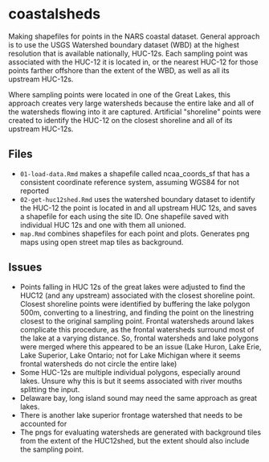 # coastalsheds

Making shapefiles for points in the NARS coastal dataset. General approach is to use the USGS Watershed boundary dataset (WBD) at the highest resolution that is available nationally, HUC-12s. Each sampling point was associated with the HUC-12 it is located in, or the nearest HUC-12 for those points farther offshore than the extent of the WBD, as well as all its upstream HUC-12s.

Where sampling points were located in one of the Great Lakes, this approach creates very large watersheds because the entire lake and all of the watersheds flowing into it are captured. Artificial "shoreline" points were created to identify the HUC-12 on the closest shoreline and all of its upstream HUC-12s. 

## Files 

* `01-load-data.Rmd` makes a shapefile called ncaa_coords_sf that has a consistent coordinate reference system, assuming WGS84 for not reported
* `02-get-huc12shed.Rmd` uses the watershed boundary dataset to identify the HUC-12 the point is located in and all upstream HUC 12s, and saves a shapefile for each using the site ID. One shapefile saved with individual HUC 12s and one with them all unioned. 
* `map.Rmd` combines shapefiles for each point and plots. Generates png maps using open street map tiles as background. 

## Issues

* Points falling in HUC 12s of the great lakes were adjusted to find the HUC12 (and any upstream) associated with the closest shoreline point. Closest shoreline points were identified by buffering the lake polygon 500m, converting to a linestring, and finding the point on the linestring closest to the original sampling point. Frontal watersheds around lakes complicate this procedure, as the frontal watersheds surround most of the lake at a varying distance. So, frontal watersheds and lake polygons were merged where this appeared to be an issue (Lake Huron, Lake Erie, Lake Superior, Lake Ontario; not for Lake Michigan where it seems frontal watersheds do not circle the entire lake)
* Some HUC-12s are multiple individual polygons, especially around lakes. Unsure why this is but it seems associated with river mouths splitting the input.  
* Delaware bay, long island sound may need the same approach as great lakes. 
* There is another lake superior frontage watershed that needs to be accounted for
* The pngs for evaluating watersheds are generated with background tiles from the extent of the HUC12shed, but the extent should also include the sampling point. 